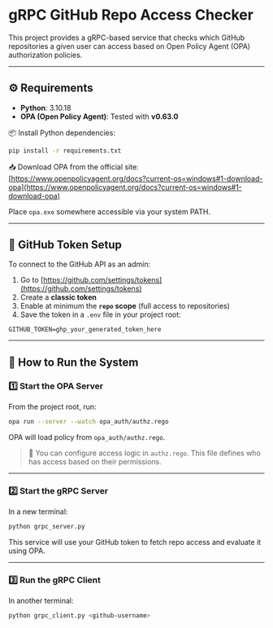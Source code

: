 # gRPC GitHub Repo Access Checker

This project provides a gRPC-based service that checks which GitHub repositories a given user can access based on Open Policy Agent (OPA) authorization policies.

---

## ⚙️ Requirements

- **Python**: 3.10.18
- **OPA (Open Policy Agent)**: Tested with **v0.63.0**

📦 Install Python dependencies:

```bash
pip install -r requirements.txt
```

📥 Download OPA from the official site:  
[https://www.openpolicyagent.org/docs?current-os=windows#1-download-opa](https://www.openpolicyagent.org/docs?current-os=windows#1-download-opa)

Place `opa.exe` somewhere accessible via your system PATH.

---

## 🔑 GitHub Token Setup

To connect to the GitHub API as an admin:

1. Go to [https://github.com/settings/tokens](https://github.com/settings/tokens)
2. Create a **classic token**
3. Enable at minimum the **`repo` scope** (full access to repositories)
4. Save the token in a `.env` file in your project root:

```env
GITHUB_TOKEN=ghp_your_generated_token_here
```

---

## 🚀 How to Run the System

### 1️⃣ Start the OPA Server

From the project root, run:

```bash
opa run --server --watch opa_auth/authz.rego
```

OPA will load policy from `opa_auth/authz.rego`.

> 🔧 You can configure access logic in `authz.rego`. This file defines who has access based on their permissions.

---

### 2️⃣ Start the gRPC Server

In a new terminal:

```bash
python grpc_server.py
```

This service will use your GitHub token to fetch repo access and evaluate it using OPA.

---

### 3️⃣ Run the gRPC Client

In another terminal:

```bash
python grpc_client.py <github-username>
```
